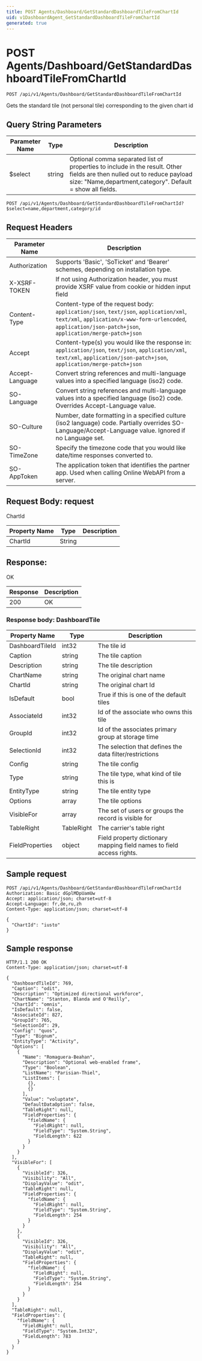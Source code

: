 ```yaml
---
title: POST Agents/Dashboard/GetStandardDashboardTileFromChartId
uid: v1DashboardAgent_GetStandardDashboardTileFromChartId
generated: true
---
```


# POST Agents/Dashboard/GetStandardDashboardTileFromChartId

```http
POST /api/v1/Agents/Dashboard/GetStandardDashboardTileFromChartId
```

Gets the standard tile (not personal tile) corresponding to the given chart id







## Query String Parameters

| Parameter Name | Type |  Description |
|----------------|------|--------------|
| $select | string |  Optional comma separated list of properties to include in the result. Other fields are then nulled out to reduce payload size: "Name,department,category". Default = show all fields. |

```http
POST /api/v1/Agents/Dashboard/GetStandardDashboardTileFromChartId?$select=name,department,category/id
```


## Request Headers

| Parameter Name | Description |
|----------------|-------------|
| Authorization  | Supports 'Basic', 'SoTicket' and 'Bearer' schemes, depending on installation type. |
| X-XSRF-TOKEN   | If not using Authorization header, you must provide XSRF value from cookie or hidden input field |
| Content-Type | Content-type of the request body: `application/json`, `text/json`, `application/xml`, `text/xml`, `application/x-www-form-urlencoded`, `application/json-patch+json`, `application/merge-patch+json` |
| Accept         | Content-type(s) you would like the response in: `application/json`, `text/json`, `application/xml`, `text/xml`, `application/json-patch+json`, `application/merge-patch+json` |
| Accept-Language | Convert string references and multi-language values into a specified language (iso2) code. |
| SO-Language | Convert string references and multi-language values into a specified language (iso2) code. Overrides Accept-Language value. |
| SO-Culture | Number, date formatting in a specified culture (iso2 language) code. Partially overrides SO-Language/Accept-Language value. Ignored if no Language set. |
| SO-TimeZone | Specify the timezone code that you would like date/time responses converted to. |
| SO-AppToken | The application token that identifies the partner app. Used when calling Online WebAPI from a server. |

## Request Body: request 

ChartId 

| Property Name | Type |  Description |
|----------------|------|--------------|
| ChartId | String |  |

## Response:

OK

| Response | Description |
|----------------|-------------|
| 200 | OK |

### Response body: DashboardTile

| Property Name | Type |  Description |
|----------------|------|--------------|
| DashboardTileId | int32 | The tile id |
| Caption | string | The tile caption |
| Description | string | The tile description |
| ChartName | string | The original chart name |
| ChartId | string | The original chart Id |
| IsDefault | bool | True if this is one of the default tiles |
| AssociateId | int32 | Id of the associate who owns this tile |
| GroupId | int32 | Id of the associates primary group at storage time |
| SelectionId | int32 | The selection that defines the data filter/restrictions |
| Config | string | The tile config |
| Type | string | The tile type, what kind of tile this is |
| EntityType | string | The tile entity type |
| Options | array | The tile options |
| VisibleFor | array | The set of users or groups the record is visible for |
| TableRight | TableRight | The carrier's table right |
| FieldProperties | object | Field property dictionary mapping field names to field access rights. |

## Sample request

```http!
POST /api/v1/Agents/Dashboard/GetStandardDashboardTileFromChartId
Authorization: Basic dGplMDpUamUw
Accept: application/json; charset=utf-8
Accept-Language: fr,de,ru,zh
Content-Type: application/json; charset=utf-8

{
  "ChartId": "iusto"
}
```

## Sample response

```http_
HTTP/1.1 200 OK
Content-Type: application/json; charset=utf-8

{
  "DashboardTileId": 769,
  "Caption": "odit",
  "Description": "Optimized directional workforce",
  "ChartName": "Stanton, Blanda and O'Reilly",
  "ChartId": "omnis",
  "IsDefault": false,
  "AssociateId": 827,
  "GroupId": 765,
  "SelectionId": 29,
  "Config": "quos",
  "Type": "Bignum",
  "EntityType": "Activity",
  "Options": [
    {
      "Name": "Romaguera-Beahan",
      "Description": "Optional web-enabled frame",
      "Type": "Boolean",
      "ListName": "Parisian-Thiel",
      "ListItems": [
        {},
        {}
      ],
      "Value": "voluptate",
      "DefaultDataOption": false,
      "TableRight": null,
      "FieldProperties": {
        "fieldName": {
          "FieldRight": null,
          "FieldType": "System.String",
          "FieldLength": 622
        }
      }
    }
  ],
  "VisibleFor": [
    {
      "VisibleId": 326,
      "Visibility": "All",
      "DisplayValue": "odit",
      "TableRight": null,
      "FieldProperties": {
        "fieldName": {
          "FieldRight": null,
          "FieldType": "System.String",
          "FieldLength": 254
        }
      }
    },
    {
      "VisibleId": 326,
      "Visibility": "All",
      "DisplayValue": "odit",
      "TableRight": null,
      "FieldProperties": {
        "fieldName": {
          "FieldRight": null,
          "FieldType": "System.String",
          "FieldLength": 254
        }
      }
    }
  ],
  "TableRight": null,
  "FieldProperties": {
    "fieldName": {
      "FieldRight": null,
      "FieldType": "System.Int32",
      "FieldLength": 783
    }
  }
}
```